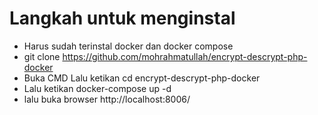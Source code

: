# Langkah untuk menginstal
- Harus sudah terinstal docker dan docker compose
- git clone https://github.com/mohrahmatullah/encrypt-descrypt-php-docker
- Buka CMD Lalu ketikan cd 
encrypt-descrypt-php-docker
- Lalu ketikan docker-compose up -d
- lalu buka browser http://localhost:8006/
